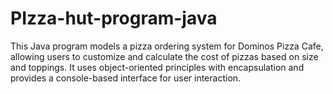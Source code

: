 # PIzza-hut-program-java
This Java program models a pizza ordering system for Dominos Pizza Cafe, allowing users to customize and calculate the cost of pizzas based on size and toppings. It uses object-oriented principles with encapsulation and provides a console-based interface for user interaction.
